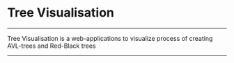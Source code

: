 # Tree Visualisation

---

Tree Visualisation is a web-applications to visualize process of creating AVL-trees and Red-Black trees

---
